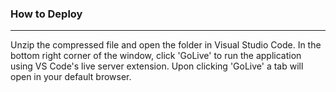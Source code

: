 ### How to Deploy
---
Unzip the compressed file and open the folder in Visual Studio Code.  In the bottom right corner of the window, click  'GoLive' to run the application using VS Code's live server extension.  Upon clicking 'GoLive' a tab will open in your default browser.
